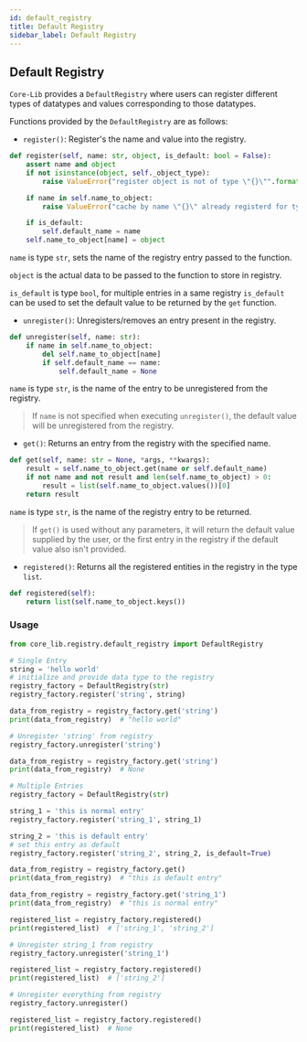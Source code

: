 ```yaml
---
id: default_registry
title: Default Registry
sidebar_label: Default Registry
---
```

## Default Registry
`Core-Lib` provides a `DefaultRegistry` where users can register different types of datatypes and values corresponding to those datatypes.


Functions provided by the `DefaultRegistry` are as follows:

- `register()`: Register's the name and value into the registry.
````python
def register(self, name: str, object, is_default: bool = False):
    assert name and object
    if not isinstance(object, self._object_type):
        raise ValueError("register object is not of type \"{}\"".format(self._object_type))

    if name in self.name_to_object:
        raise ValueError("cache by name \"{}\" already registerd for type \"{}\"".format(name, object.__class__))

    if is_default:
        self.default_name = name
    self.name_to_object[name] = object
````
`name` is type `str`, sets the name of the registry entry passed to the function.

`object` is the actual data to be passed to the function to store in registry.

`is_default` is type `bool`, for multiple entries in a same registry `is_default` can be used to set the default value to be
returned by the `get` function.



- `unregister()`: Unregisters/removes an entry present in the registry.
```python
def unregister(self, name: str):
    if name in self.name_to_object:
        del self.name_to_object[name]
        if self.default_name == name:
            self.default_name = None
```
`name` is type `str`, is the name of the entry to be unregistered from the registry.
>If `name` is not specified when executing `unregister()`, the default value will be unregistered from the registry.



- `get()`: Returns an entry from the registry with the specified name.

```python
def get(self, name: str = None, *args, **kwargs):
    result = self.name_to_object.get(name or self.default_name)
    if not name and not result and len(self.name_to_object) > 0:
        result = list(self.name_to_object.values())[0]
    return result
```

`name` is type `str`, is the name of the registry entry to be returned.
>If `get()` is used without any parameters, it will return the default value supplied by the user, or the 
>first entry in the registry if the default value also isn't provided.



- `registered()`: Returns all the registered entities in the registry in the type `list`.

```python
def registered(self):
    return list(self.name_to_object.keys())
```

### Usage
```python
from core_lib.registry.default_registry import DefaultRegistry

# Single Entry
string = 'hello world'
# initialize and provide data type to the registry
registry_factory = DefaultRegistry(str) 
registry_factory.register('string', string)

data_from_registry = registry_factory.get('string')
print(data_from_registry)  # "hello world"

# Unregister 'string' from registry
registry_factory.unregister('string')

data_from_registry = registry_factory.get('string')
print(data_from_registry)  # None

# Multiple Entries
registry_factory = DefaultRegistry(str) 

string_1 = 'this is normal entry'
registry_factory.register('string_1', string_1)

string_2 = 'this is default entry'
# set this entry as default
registry_factory.register('string_2', string_2, is_default=True)

data_from_registry = registry_factory.get()
print(data_from_registry)  # "this is default entry"

data_from_registry = registry_factory.get('string_1')
print(data_from_registry)  # "this is normal entry"

registered_list = registry_factory.registered()
print(registered_list)  # ['string_1', 'string_2']

# Unregister string_1 from registry
registry_factory.unregister('string_1')

registered_list = registry_factory.registered()
print(registered_list)  # ['string_2']

# Unregister everything from registry
registry_factory.unregister()

registered_list = registry_factory.registered()
print(registered_list)  # None
```